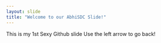 ```yaml
---
layout: slide
title: "Welcome to our AbhiSDC Slide!"
---
```

This is my 1st Sexy Github slide
Use the left arrow to go back!
